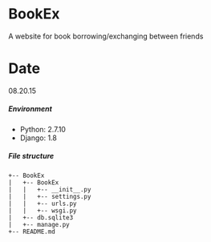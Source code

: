 # BookEx
A website for book borrowing/exchanging between friends

# Date
08.20.15

##### Environment
* Python: 2.7.10
* Django: 1.8

##### File structure
```
+-- BookEx
|   +-- BookEx
|   |   +-- __init__.py
|   |   +-- settings.py
|   |   +-- urls.py
|   |   +-- wsgi.py
|   +-- db.sqlite3
|   +-- manage.py
+-- README.md
```

